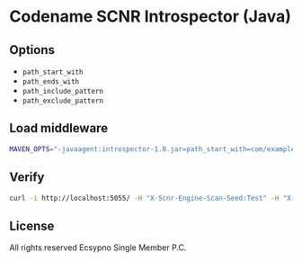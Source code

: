 # Codename SCNR Introspector (Java)

## Options

* `path_start_with`
* `path_ends_with`
* `path_include_pattern`
* `path_exclude_pattern`

## Load middleware

```bash
MAVEN_OPTS="-javaagent:introspector-1.0.jar=path_start_with=com/example" mvn clean package tomcat7:run
```

## Verify

```bash
curl -i http://localhost:5055/ -H "X-Scnr-Engine-Scan-Seed:Test" -H "X-Scnr-Introspector-Trace:1" -H "X-SCNR-Request-ID:1"
```

## License

All rights reserved Ecsypno Single Member P.C.
